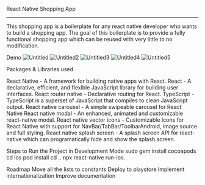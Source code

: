 React Native Shopping App
__________________________________________________________________________________________________________________
This shopping app is a boilerplate for any react native developer who wants to build a shopping app. The goal of this boilerplate is to provide a fully functional shopping app which can be reused with very little to no modification.

Demo
![Untitled](https://user-images.githubusercontent.com/89033750/135774462-ad15cf66-c20e-498f-bef0-48adfe5b4800.png)
![Untitled2](https://user-images.githubusercontent.com/89033750/135774465-78b8cb60-40d6-4144-9c38-91610381532b.png)
![Untitled3](https://user-images.githubusercontent.com/89033750/135774470-da441b82-8ede-4a73-ac1c-60556a870a44.png)
![Untitled4](https://user-images.githubusercontent.com/89033750/135774471-7aee188e-c816-4ef0-9a5d-ce9a2f2f9041.png)
![Untitled5](https://user-images.githubusercontent.com/89033750/135774474-026eb0e8-2c15-4aab-86e3-3d1c8bc317f7.png)

Packages & Libraries used

React Native - A framework for building native apps with React.
React - A declarative, efficient, and flexible JavaScript library for building user interfaces.
React router native - Declarative routing for React.
TypeScript - TypeScript is a superset of JavaScript that compiles to clean JavaScript output.
React native carousel - A simple swipeable carousel for React Native
React native modal - An enhanced, animated and customizable react-native modal.
React native vector icons - Customizable Icons for React Native with support for NavBar/TabBar/ToolbarAndroid, image source and full styling.
React native splash screen - A splash screen API for react-native which can programatically hide and show the splash screen.

Steps to Run the Project in Development Mode
sudo gem install cocoapods
cd ios
pod install
cd ..
npx react-native run-ios.

Roadmap
Move all the lists to constants
Deploy to playstore
Implement internationalization
Improve documentation
